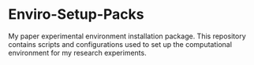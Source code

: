 # Enviro-Setup-Packs
 My paper experimental environment installation package. This repository contains scripts and configurations used to set up the computational environment for my research experiments.
